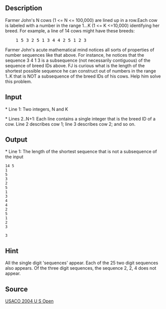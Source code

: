 <h2>Description</h2><p>Farmer John's N cows (1 &lt;= N &lt;= 100,000) are lined up in a row.Each cow is labeled with a number in the range 1...K (1 &lt;= K &lt;=10,000) identifying her breed.  For example, a line of 14 cows might have these breeds:
</p><pre>    1 5 3 2 5 1 3 4 4 2 5 1 2 3</pre><p>
</p>Farmer John's acute mathematical mind notices all sorts of properties of number sequences like that above.  For instance, he notices that the sequence 3 4 1 3 is a subsequence (not necessarily contiguous) of the sequence of breed IDs above.  FJ is curious what is the length of the shortest possible sequence he can construct out of numbers in the range 1..K that is NOT a subsequence of the breed IDs of his cows.  Help him solve this problem.
<h2>Input</h2><p>* Line 1: Two integers, N and K
</p>
* Lines 2..N+1: Each line contains a single integer that is the breed ID of a cow. Line 2 describes cow 1; line 3 describes cow 2; and so on.
<h2>Output</h2><p>* Line 1: The length of the shortest sequence that is not a subsequence of the input
</p><pre><code class="language-input1">14 5
1
5
3
2
5
1
3
4
4
2
5
1
2
3
</code></pre><pre><code class="language-output1">3
</code></pre><h2>Hint</h2><p>All the single digit 'sequences' appear. Each of the 25 two digit sequences also appears. Of the three digit sequences, the sequence 2, 2, 4 does not appear.
</p><h2>Source</h2><a href="searchproblem?field=source&amp;key=USACO+2004+U+S+Open">USACO 2004 U S Open</a>